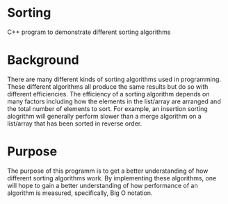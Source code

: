 # Sorting
C++ program to demonstrate different sorting algorithms

# Background
There are many different kinds of sorting algorithms used in programming. These different algorithms all produce the same results but do so with different efficiencies. The efficiency of a sorting algorithm depends on many factors including how the elements in the list/array are arranged and the total number of elements to sort. For example, an insertion sorting alogrithm will generally perform slower than a merge algorithm on a list/array that has been sorted in reverse order.

# Purpose
The purpose of this programm is to get a better understanding of how different sorting algorithms work. By implementing these algorithms, one will hope to gain a better understanding of how performance of an algorithm is measured, specifically, Big O notation.
